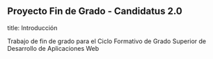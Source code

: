 <h2>Proyecto Fin de Grado - Candidatus 2.0</h2>
title: Introducción
<p> Trabajo de fin de grado para el Ciclo Formativo de Grado Superior de Desarrollo de Aplicaciones Web </p> 
